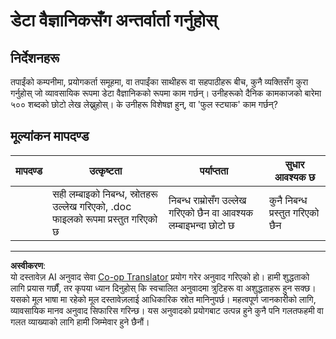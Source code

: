 <!--
CO_OP_TRANSLATOR_METADATA:
{
  "original_hash": "70d65aeddc06170bc1aed5b27805f930",
  "translation_date": "2025-08-29T17:39:07+00:00",
  "source_file": "1-Introduction/4-techniques-of-ML/assignment.md",
  "language_code": "ne"
}
-->
# डेटा वैज्ञानिकसँग अन्तर्वार्ता गर्नुहोस्

## निर्देशनहरू

तपाईंको कम्पनीमा, प्रयोगकर्ता समूहमा, वा तपाईंका साथीहरू वा सहपाठीहरू बीच, कुनै व्यक्तिसँग कुरा गर्नुहोस् जो व्यावसायिक रूपमा डेटा वैज्ञानिकको रूपमा काम गर्छन्। उनीहरूको दैनिक कामकाजको बारेमा ५०० शब्दको छोटो लेख लेख्नुहोस्। के उनीहरू विशेषज्ञ हुन्, वा 'फुल स्ट्याक' काम गर्छन्?

## मूल्यांकन मापदण्ड

| मापदण्ड | उत्कृष्टता                                                                            | पर्याप्तता                                                           | सुधार आवश्यक छ         |
| -------- | ------------------------------------------------------------------------------------ | ------------------------------------------------------------------ | --------------------- |
|          | सही लम्बाइको निबन्ध, स्रोतहरू उल्लेख गरिएको, .doc फाइलको रूपमा प्रस्तुत गरिएको छ | निबन्ध राम्रोसँग उल्लेख गरिएको छैन वा आवश्यक लम्बाइभन्दा छोटो छ | कुनै निबन्ध प्रस्तुत गरिएको छैन |

---

**अस्वीकरण**:  
यो दस्तावेज़ AI अनुवाद सेवा [Co-op Translator](https://github.com/Azure/co-op-translator) प्रयोग गरेर अनुवाद गरिएको हो। हामी शुद्धताको लागि प्रयास गर्छौं, तर कृपया ध्यान दिनुहोस् कि स्वचालित अनुवादमा त्रुटिहरू वा अशुद्धताहरू हुन सक्छ। यसको मूल भाषा मा रहेको मूल दस्तावेज़लाई आधिकारिक स्रोत मानिनुपर्छ। महत्वपूर्ण जानकारीको लागि, व्यावसायिक मानव अनुवाद सिफारिस गरिन्छ। यस अनुवादको प्रयोगबाट उत्पन्न हुने कुनै पनि गलतफहमी वा गलत व्याख्याको लागि हामी जिम्मेवार हुने छैनौं।